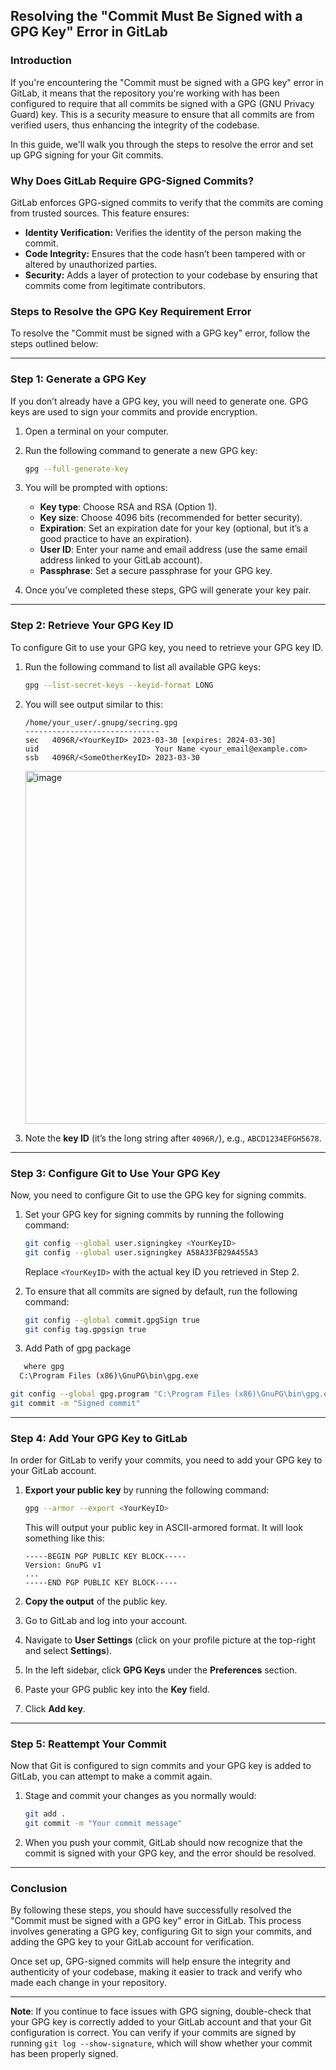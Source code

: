
## **Resolving the "Commit Must Be Signed with a GPG Key" Error in GitLab**

### **Introduction**
If you're encountering the "Commit must be signed with a GPG key" error in GitLab, it means that the repository you're working with has been configured to require that all commits be signed with a GPG (GNU Privacy Guard) key. This is a security measure to ensure that all commits are from verified users, thus enhancing the integrity of the codebase.

In this guide, we'll walk you through the steps to resolve the error and set up GPG signing for your Git commits.

### **Why Does GitLab Require GPG-Signed Commits?**

GitLab enforces GPG-signed commits to verify that the commits are coming from trusted sources. This feature ensures:
- **Identity Verification:** Verifies the identity of the person making the commit.
- **Code Integrity:** Ensures that the code hasn’t been tampered with or altered by unauthorized parties.
- **Security:** Adds a layer of protection to your codebase by ensuring that commits come from legitimate contributors.

### **Steps to Resolve the GPG Key Requirement Error**

To resolve the "Commit must be signed with a GPG key" error, follow the steps outlined below:

---

### **Step 1: Generate a GPG Key**
If you don’t already have a GPG key, you will need to generate one. GPG keys are used to sign your commits and provide encryption. 

1. Open a terminal on your computer.
2. Run the following command to generate a new GPG key:
   ```bash
   gpg --full-generate-key
   ```
3. You will be prompted with options:
   - **Key type**: Choose RSA and RSA (Option 1).
   - **Key size**: Choose 4096 bits (recommended for better security).
   - **Expiration**: Set an expiration date for your key (optional, but it’s a good practice to have an expiration).
   - **User ID**: Enter your name and email address (use the same email address linked to your GitLab account).
   - **Passphrase**: Set a secure passphrase for your GPG key.

4. Once you’ve completed these steps, GPG will generate your key pair.

---

### **Step 2: Retrieve Your GPG Key ID**
To configure Git to use your GPG key, you need to retrieve your GPG key ID.

1. Run the following command to list all available GPG keys:
   ```bash
   gpg --list-secret-keys --keyid-format LONG
   ```
2. You will see output similar to this:
   ```
   /home/your_user/.gnupg/secring.gpg
   ------------------------------
   sec   4096R/<YourKeyID> 2023-03-30 [expires: 2024-03-30]
   uid                          Your Name <your_email@example.com>
   ssb   4096R/<SomeOtherKeyID> 2023-03-30
   ```
   <img width="565" alt="image" src="https://github.com/user-attachments/assets/eb0586d0-8509-4745-97aa-eb782991a588" />

3. Note the **key ID** (it’s the long string after `4096R/`), e.g., `ABCD1234EFGH5678`.

---

### **Step 3: Configure Git to Use Your GPG Key**
Now, you need to configure Git to use the GPG key for signing commits.

1. Set your GPG key for signing commits by running the following command:
   ```bash
   git config --global user.signingkey <YourKeyID>
   git config --global user.signingkey A58A33FB29A455A3
   ```
   Replace `<YourKeyID>` with the actual key ID you retrieved in Step 2.

2. To ensure that all commits are signed by default, run the following command:
   ```bash
   git config --global commit.gpgSign true
   git config tag.gpgsign true
   ```
 3. Add Path of gpg package
  ```bash
     where gpg
    C:\Program Files (x86)\GnuPG\bin\gpg.exe

  git config --global gpg.program "C:\Program Files (x86)\GnuPG\bin\gpg.exe"
  git commit -m "Signed commit"
  ```

---

### **Step 4: Add Your GPG Key to GitLab**
In order for GitLab to verify your commits, you need to add your GPG key to your GitLab account.

1. **Export your public key** by running the following command:
   ```bash
   gpg --armor --export <YourKeyID>
   ```
   This will output your public key in ASCII-armored format. It will look something like this:
   ```
   -----BEGIN PGP PUBLIC KEY BLOCK-----
   Version: GnuPG v1
   ...
   -----END PGP PUBLIC KEY BLOCK-----
   ```

2. **Copy the output** of the public key.
3. Go to GitLab and log into your account.
4. Navigate to **User Settings** (click on your profile picture at the top-right and select **Settings**).
5. In the left sidebar, click **GPG Keys** under the **Preferences** section.
6. Paste your GPG public key into the **Key** field.
7. Click **Add key**.

---

### **Step 5: Reattempt Your Commit**
Now that Git is configured to sign commits and your GPG key is added to GitLab, you can attempt to make a commit again.

1. Stage and commit your changes as you normally would:
   ```bash
   git add .
   git commit -m "Your commit message"
   ```
   
2. When you push your commit, GitLab should now recognize that the commit is signed with your GPG key, and the error should be resolved.

---

### **Conclusion**
By following these steps, you should have successfully resolved the "Commit must be signed with a GPG key" error in GitLab. This process involves generating a GPG key, configuring Git to sign your commits, and adding the GPG key to your GitLab account for verification.

Once set up, GPG-signed commits will help ensure the integrity and authenticity of your codebase, making it easier to track and verify who made each change in your repository.

---

**Note**: If you continue to face issues with GPG signing, double-check that your GPG key is correctly added to your GitLab account and that your Git configuration is correct. You can verify if your commits are signed by running `git log --show-signature`, which will show whether your commit has been properly signed.
